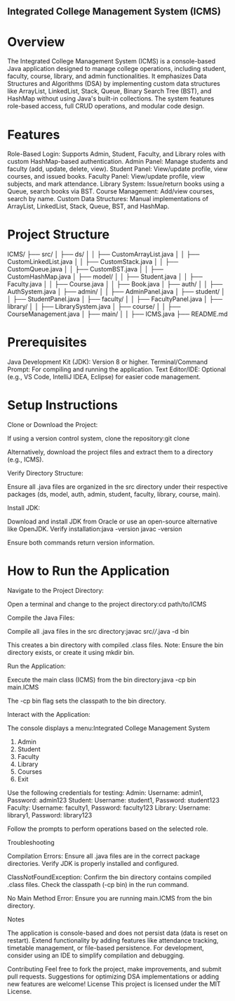 ## Integrated College Management System (ICMS)

# Overview
The Integrated College Management System (ICMS) is a console-based Java application designed to manage college operations, including student, faculty, course, library, and admin functionalities. It emphasizes Data Structures and Algorithms (DSA) by implementing custom data structures like ArrayList, LinkedList, Stack, Queue, Binary Search Tree (BST), and HashMap without using Java's built-in collections. The system features role-based access, full CRUD operations, and modular code design.

# Features

Role-Based Login: Supports Admin, Student, Faculty, and Library roles with custom HashMap-based authentication.
Admin Panel: Manage students and faculty (add, update, delete, view).
Student Panel: View/update profile, view courses, and issued books.
Faculty Panel: View/update profile, view subjects, and mark attendance.
Library System: Issue/return books using a Queue, search books via BST.
Course Management: Add/view courses, search by name.
Custom Data Structures: Manual implementations of ArrayList, LinkedList, Stack, Queue, BST, and HashMap.

# Project Structure
ICMS/
├── src/
│   ├── ds/
│   │   ├── CustomArrayList.java
│   │   ├── CustomLinkedList.java
│   │   ├── CustomStack.java
│   │   ├── CustomQueue.java
│   │   ├── CustomBST.java
│   │   ├── CustomHashMap.java
│   ├── model/
│   │   ├── Student.java
│   │   ├── Faculty.java
│   │   ├── Course.java
│   │   ├── Book.java
│   ├── auth/
│   │   ├── AuthSystem.java
│   ├── admin/
│   │   ├── AdminPanel.java
│   ├── student/
│   │   ├── StudentPanel.java
│   ├── faculty/
│   │   ├── FacultyPanel.java
│   ├── library/
│   │   ├── LibrarySystem.java
│   ├── course/
│   │   ├── CourseManagement.java
│   ├── main/
│   │   ├── ICMS.java
├── README.md

# Prerequisites

Java Development Kit (JDK): Version 8 or higher.
Terminal/Command Prompt: For compiling and running the application.
Text Editor/IDE: Optional (e.g., VS Code, IntelliJ IDEA, Eclipse) for easier code management.

# Setup Instructions

Clone or Download the Project:

If using a version control system, clone the repository:git clone <repository-url>


Alternatively, download the project files and extract them to a directory (e.g., ICMS).


Verify Directory Structure:

Ensure all .java files are organized in the src directory under their respective packages (ds, model, auth, admin, student, faculty, library, course, main).


Install JDK:

Download and install JDK from Oracle or use an open-source alternative like OpenJDK.
Verify installation:java -version
javac -version

Ensure both commands return version information.



# How to Run the Application

Navigate to the Project Directory:

Open a terminal and change to the project directory:cd path/to/ICMS




Compile the Java Files:

Compile all .java files in the src directory:javac src/*/*.java -d bin


This creates a bin directory with compiled .class files.
Note: Ensure the bin directory exists, or create it using mkdir bin.




Run the Application:

Execute the main class (ICMS) from the bin directory:java -cp bin main.ICMS


The -cp bin flag sets the classpath to the bin directory.




Interact with the Application:

The console displays a menu:Integrated College Management System
1. Admin
2. Student
3. Faculty
4. Library
5. Courses
6. Exit


Use the following credentials for testing:
Admin: Username: admin1, Password: admin123
Student: Username: student1, Password: student123
Faculty: Username: faculty1, Password: faculty123
Library: Username: library1, Password: library123


Follow the prompts to perform operations based on the selected role.



Troubleshooting

Compilation Errors:
Ensure all .java files are in the correct package directories.
Verify JDK is properly installed and configured.


ClassNotFoundException:
Confirm the bin directory contains compiled .class files.
Check the classpath (-cp bin) in the run command.


No Main Method Error:
Ensure you are running main.ICMS from the bin directory.



Notes

The application is console-based and does not persist data (data is reset on restart).
Extend functionality by adding features like attendance tracking, timetable management, or file-based persistence.
For development, consider using an IDE to simplify compilation and debugging.

Contributing
Feel free to fork the project, make improvements, and submit pull requests. Suggestions for optimizing DSA implementations or adding new features are welcome!
License
This project is licensed under the MIT License.
